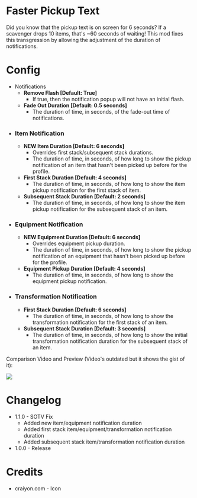 # Faster Pickup Text
Did you know that the pickup text is on screen for 6 seconds? If a scavenger drops 10 items, that's ~60 seconds of waiting! This mod fixes this transgression by allowing the adjustment of the duration of notifications.

# Config

-  Notifications
	- **Remove Flash [Default: True]**
		- If true, then the notification popup will not have an initial flash.
	- **Fade Out Duration [Default: 0.5 seconds]**
		- The duration of time, in seconds, of the fade-out time of notifications.
- ### Item Notification
	- **NEW Item Duration [Default: 6 seconds]**
		- Overrides first stack/subsequent stack durations.
		- The duration of time, in seconds, of how long to show the pickup notification of an item that hasn't been picked up before for the profile.
	- **First Stack Duration [Default: 4 seconds]**
		- The duration of time, in seconds, of how long to show the item pickup notification for the first stack of item.
	- **Subsequent Stack Duration [Default: 2 seconds]**
		- The duration of time, in seconds, of how long to show the item pickup notification for the subsequent stack of an item.
- ### Equipment Notification
	- **NEW Equipment Duration [Default: 6 seconds]**
		- Overrides equipment pickup duration.
		- The duration of time, in seconds, of how long to show the pickup notification of an equipment that hasn't been picked up before for the profile.
	- **Equipment Pickup Duration [Default: 4 seconds]**
		- The duration of time, in seconds, of how long to show the equipment pickup notification.
- ### Transformation Notification 
	- **First Stack Duration [Default: 6 seconds]**
		- The duration of time, in seconds, of how long to show the transformation notification for the first stack of an item.
	- **Subsequent Stack Duration [Default: 3 seconds]**
		- The duration of time, in seconds, of how long to show the initial transformation notification duration for the subsequent stack of an item.

Comparison Video and Preview (Video's outdated but it shows the gist of it): 

[![](https://img.youtube.com/vi/IpLEEf5eKBY/0.jpg)](https://www.youtube.com/watch?v=IpLEEf5eKBY "Comparison Video and Preview")


# Changelog
* 1.1.0 - SOTV Fix
	* Added new item/equipment notification duration
	* Added first stack item/equipment/transformation notification duration
	* Added subsequent stack item/transformation notification duration
* 1.0.0 - Release

# Credits
* craiyon.com - Icon